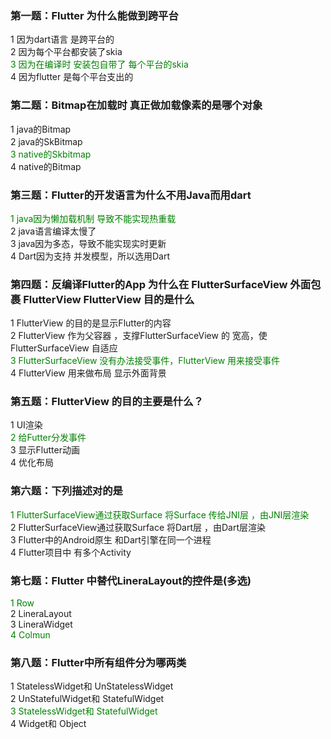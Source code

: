 ### 第一题：Flutter 为什么能做到跨平台
1  因为dart语言 是跨平台的  <br/>
2  因为每个平台都安装了skia  <br/>
<font color="green" > 3  因为在编译时 安装包自带了 每个平台的skia</font>    <br/>
4  因为flutter 是每个平台支出的  <br/>

###  第二题：Bitmap在加载时  真正做加载像素的是哪个对象
1   java的Bitmap  <br/>
2   java的SkBitmap  <br/>
<font color=#008000 > 3   native的Skbitmap   </font>   <br/>
4   native的Bitmap  <br/>

###  第三题：Flutter的开发语言为什么不用Java而用dart  
<font color=#008000 >1  java因为懒加载机制 导致不能实现热重载  </font>  <br/>
2  java语言编译太慢了  <br/>
3  java因为多态，导致不能实现实时更新  <br/>
4  Dart因为支持 并发模型，所以选用Dart  <br/>

###  第四题：反编译Flutter的App  为什么在 FlutterSurfaceView 外面包裹 FlutterView FlutterView 目的是什么  
1  FlutterView 的目的是显示Flutter的内容   <br/>
2  FlutterView  作为父容器  ，支撑FlutterSurfaceView 的 宽高，使FlutterSurfaceView 自适应  <br/>
<font color=#008000 > 3  FlutterSurfaceView 没有办法接受事件，FlutterView  用来接受事件 </font>  <br/>
4  FlutterView  用来做布局  显示外面背景  <br/>

###  第五题：FlutterView 的目的主要是什么？
1   UI渲染 <br/>
<font color=#008000 >2   给Futter分发事件   </font>    <br/>
3   显示Flutter动画   <br/>
4   优化布局   <br/>

### 第六题：下列描述对的是
<font color=#008000 > 1   FlutterSurfaceView通过获取Surface 将Surface 传给JNI层 ，由JNI层渲染 </font> <br/>
2   FlutterSurfaceView通过获取Surface 将Dart层 ，由Dart层渲染 <br/>
3   Flutter中的Android原生 和Dart引擎在同一个进程  <br/>
4   Flutter项目中 有多个Activity <br/>

### 第七题：Flutter 中替代LineraLayout的控件是(多选)  <br/>
<font color=#008000 > 1   Row </font>  <br/>
2   LineraLayout  <br/>
3    LineraWidget  <br/>
<font color=#008000 > 4   Colmun  </font>  <br/>

### 第八题：Flutter中所有组件分为哪两类  <br/>
1  StatelessWidget和 UnStatelessWidget  <br/>
2  UnStatefulWidget和 StatefulWidget   <br/>
<font color=#008000 > 3  StatelessWidget和 StatefulWidget </font>  <br/>
4  Widget和 Object  <br/>
